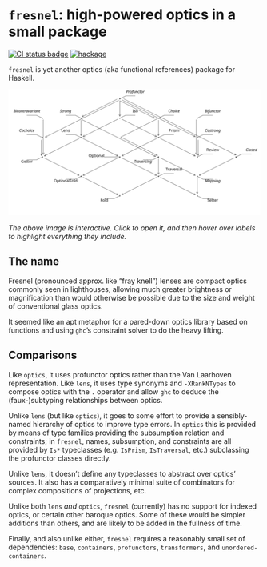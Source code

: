 # `fresnel`: high-powered optics in a small package

[![CI status badge](https://github.com/fresnel/fresnel/actions/workflows/ci.yml/badge.svg)][CI status] [![hackage](https://img.shields.io/hackage/v/fresnel.svg?color=blue&style=popout)][hackage]

`fresnel` is yet another optics (aka functional references) package for Haskell.

[CI status]: https://github.com/fresnel/fresnel/actions
[hackage]: http://hackage.haskell.org/package/fresnel


[![diagram of the optical and profunctor hierarchies and their relationships to one another](https://raw.githubusercontent.com/fresnel/fresnel/main/docs/optics.svg)](http://fresnel.github.io/fresnel/index.html)

_The above image is interactive. Click to open it, and then hover over labels to highlight everything they include._


## The name

Fresnel (pronounced approx. like “fray knell”) lenses are compact optics commonly seen in lighthouses, allowing much greater brightness or magnification than would otherwise be possible due to the size and weight of conventional glass optics.

It seemed like an apt metaphor for a pared-down optics library based on functions and using `ghc`’s constraint solver to do the heavy lifting.


## Comparisons

Like `optics`, it uses profunctor optics rather than the Van Laarhoven representation. Like `lens`, it uses type synonyms and `-XRankNTypes` to compose optics with the `.` operator and allow `ghc` to deduce the (faux-)subtyping relationships between optics.

Unlike `lens` (but like `optics`), it goes to some effort to provide a sensibly-named hierarchy of optics to improve type errors. In `optics` this is provided by means of type families providing the subsumption relation and constraints; in `fresnel`, names, subsumption, and constraints are all provided by `Is*` typeclasses (e.g. `IsPrism`, `IsTraversal`, etc.) subclassing the profunctor classes directly.

Unlike `lens`, it doesn’t define any typeclasses to abstract over optics’ sources. It also has a comparatively minimal suite of combinators for complex compositions of projections, etc.

Unlike both `lens` _and_ `optics`, `fresnel` (currently) has no support for indexed optics, or certain other baroque optics. Some of these would be simpler additions than others, and are likely to be added in the fullness of time.

Finally, and also unlike either, `fresnel` requires a reasonably small set of dependencies: `base`, `containers`, `profunctors`, `transformers`, and `unordered-containers`.
